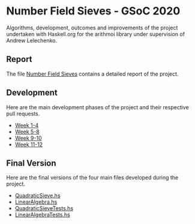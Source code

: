 # Number Field Sieves - GSoC 2020
Algorithms, development, outcomes and improvements of the project undertaken with Haskell.org for the arithmoi library under supervision of Andrew Lelechenko.

## Report
The file [Number Field Sieves](https://github.com/folidota/GSoC2020/blob/master/NumberFieldSieves.pdf) contains a detailed report of the project.

## Development
Here are the main development phases of the project and their respective pull requests.
* [Week 1-4](https://github.com/Bodigrim/arithmoi/pull/202)
* [Week 5-8](https://github.com/Bodigrim/arithmoi/pull/208)
* [Week 9-10](https://github.com/Bodigrim/arithmoi/pull/210)
* [Week 11-12](https://github.com/Bodigrim/arithmoi/pull/211)

## Final Version
Here are the final versions of the four main files developed during the project.
* [QuadraticSieve.hs](https://github.com/Bodigrim/arithmoi/blob/master/Math/NumberTheory/Primes/Factorisation/QuadraticSieve.hs)
* [LinearAlgebra.hs](https://github.com/Bodigrim/arithmoi/blob/master/Math/NumberTheory/Primes/Factorisation/LinearAlgebra.hs)
* [QuadraticSieveTests.hs](https://github.com/Bodigrim/arithmoi/blob/master/test-suite/Math/NumberTheory/Primes/QuadraticSieveTests.hs)
* [LinearAlgebraTests.hs](https://github.com/Bodigrim/arithmoi/blob/master/test-suite/Math/NumberTheory/Primes/LinearAlgebraTests.hs)
